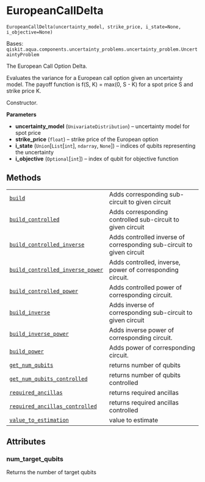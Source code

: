 # EuropeanCallDelta

<span id="undefined" />

`EuropeanCallDelta(uncertainty_model, strike_price, i_state=None, i_objective=None)`

Bases: `qiskit.aqua.components.uncertainty_problems.uncertainty_problem.UncertaintyProblem`

The European Call Option Delta.

Evaluates the variance for a European call option given an uncertainty model. The payoff function is f(S, K) = max(0, S - K) for a spot price S and strike price K.

Constructor.

**Parameters**

*   **uncertainty\_model** (`UnivariateDistribution`) – uncertainty model for spot price
*   **strike\_price** (`float`) – strike price of the European option
*   **i\_state** (`Union`\[`List`\[`int`], `ndarray`, `None`]) – indices of qubits representing the uncertainty
*   **i\_objective** (`Optional`\[`int`]) – index of qubit for objective function

## Methods

|                                                                                                                                                                                                                                                                                                                                       |                                                                       |
| ------------------------------------------------------------------------------------------------------------------------------------------------------------------------------------------------------------------------------------------------------------------------------------------------------------------------------------- | --------------------------------------------------------------------- |
| [`build`](qiskit.finance.components.uncertainty_problems.EuropeanCallDelta.build#qiskit.finance.components.uncertainty_problems.EuropeanCallDelta.build "qiskit.finance.components.uncertainty_problems.EuropeanCallDelta.build")                                                                                                     | Adds corresponding sub-circuit to given circuit                       |
| [`build_controlled`](qiskit.finance.components.uncertainty_problems.EuropeanCallDelta.build_controlled#qiskit.finance.components.uncertainty_problems.EuropeanCallDelta.build_controlled "qiskit.finance.components.uncertainty_problems.EuropeanCallDelta.build_controlled")                                                         | Adds corresponding controlled sub-circuit to given circuit            |
| [`build_controlled_inverse`](qiskit.finance.components.uncertainty_problems.EuropeanCallDelta.build_controlled_inverse#qiskit.finance.components.uncertainty_problems.EuropeanCallDelta.build_controlled_inverse "qiskit.finance.components.uncertainty_problems.EuropeanCallDelta.build_controlled_inverse")                         | Adds controlled inverse of corresponding sub-circuit to given circuit |
| [`build_controlled_inverse_power`](qiskit.finance.components.uncertainty_problems.EuropeanCallDelta.build_controlled_inverse_power#qiskit.finance.components.uncertainty_problems.EuropeanCallDelta.build_controlled_inverse_power "qiskit.finance.components.uncertainty_problems.EuropeanCallDelta.build_controlled_inverse_power") | Adds controlled, inverse, power of corresponding circuit.             |
| [`build_controlled_power`](qiskit.finance.components.uncertainty_problems.EuropeanCallDelta.build_controlled_power#qiskit.finance.components.uncertainty_problems.EuropeanCallDelta.build_controlled_power "qiskit.finance.components.uncertainty_problems.EuropeanCallDelta.build_controlled_power")                                 | Adds controlled power of corresponding circuit.                       |
| [`build_inverse`](qiskit.finance.components.uncertainty_problems.EuropeanCallDelta.build_inverse#qiskit.finance.components.uncertainty_problems.EuropeanCallDelta.build_inverse "qiskit.finance.components.uncertainty_problems.EuropeanCallDelta.build_inverse")                                                                     | Adds inverse of corresponding sub-circuit to given circuit            |
| [`build_inverse_power`](qiskit.finance.components.uncertainty_problems.EuropeanCallDelta.build_inverse_power#qiskit.finance.components.uncertainty_problems.EuropeanCallDelta.build_inverse_power "qiskit.finance.components.uncertainty_problems.EuropeanCallDelta.build_inverse_power")                                             | Adds inverse power of corresponding circuit.                          |
| [`build_power`](qiskit.finance.components.uncertainty_problems.EuropeanCallDelta.build_power#qiskit.finance.components.uncertainty_problems.EuropeanCallDelta.build_power "qiskit.finance.components.uncertainty_problems.EuropeanCallDelta.build_power")                                                                             | Adds power of corresponding circuit.                                  |
| [`get_num_qubits`](qiskit.finance.components.uncertainty_problems.EuropeanCallDelta.get_num_qubits#qiskit.finance.components.uncertainty_problems.EuropeanCallDelta.get_num_qubits "qiskit.finance.components.uncertainty_problems.EuropeanCallDelta.get_num_qubits")                                                                 | returns number of qubits                                              |
| [`get_num_qubits_controlled`](qiskit.finance.components.uncertainty_problems.EuropeanCallDelta.get_num_qubits_controlled#qiskit.finance.components.uncertainty_problems.EuropeanCallDelta.get_num_qubits_controlled "qiskit.finance.components.uncertainty_problems.EuropeanCallDelta.get_num_qubits_controlled")                     | returns number of qubits controlled                                   |
| [`required_ancillas`](qiskit.finance.components.uncertainty_problems.EuropeanCallDelta.required_ancillas#qiskit.finance.components.uncertainty_problems.EuropeanCallDelta.required_ancillas "qiskit.finance.components.uncertainty_problems.EuropeanCallDelta.required_ancillas")                                                     | returns required ancillas                                             |
| [`required_ancillas_controlled`](qiskit.finance.components.uncertainty_problems.EuropeanCallDelta.required_ancillas_controlled#qiskit.finance.components.uncertainty_problems.EuropeanCallDelta.required_ancillas_controlled "qiskit.finance.components.uncertainty_problems.EuropeanCallDelta.required_ancillas_controlled")         | returns required ancillas controlled                                  |
| [`value_to_estimation`](qiskit.finance.components.uncertainty_problems.EuropeanCallDelta.value_to_estimation#qiskit.finance.components.uncertainty_problems.EuropeanCallDelta.value_to_estimation "qiskit.finance.components.uncertainty_problems.EuropeanCallDelta.value_to_estimation")                                             | value to estimate                                                     |

## Attributes

<span id="undefined" />

### num\_target\_qubits

Returns the number of target qubits
